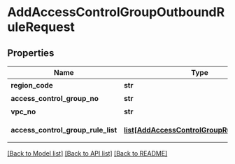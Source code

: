 # AddAccessControlGroupOutboundRuleRequest

## Properties
Name | Type | Description | Notes
------------ | ------------- | ------------- | -------------
**region_code** | **str** | REGION코드 | [optional] 
**access_control_group_no** | **str** | ACG번호 | 
**vpc_no** | **str** | VPC번호 | 
**access_control_group_rule_list** | [**list[AddAccessControlGroupRuleParameter]**](AddAccessControlGroupRuleParameter.md) | ACGRule리스트 | 

[[Back to Model list]](../README.md#documentation-for-models) [[Back to API list]](../README.md#documentation-for-api-endpoints) [[Back to README]](../README.md)


